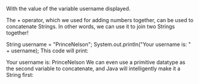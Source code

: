 With the value of the variable username displayed.

The + operator, which we used for adding numbers together, can be used to concatenate Strings. In other words, we can use it to join two Strings together!

String username = "PrinceNelson";
System.out.println("Your username is: " + username);
This code will print:

Your username is: PrinceNelson
We can even use a primitive datatype as the second variable to concatenate, and Java will intelligently make it a String first: